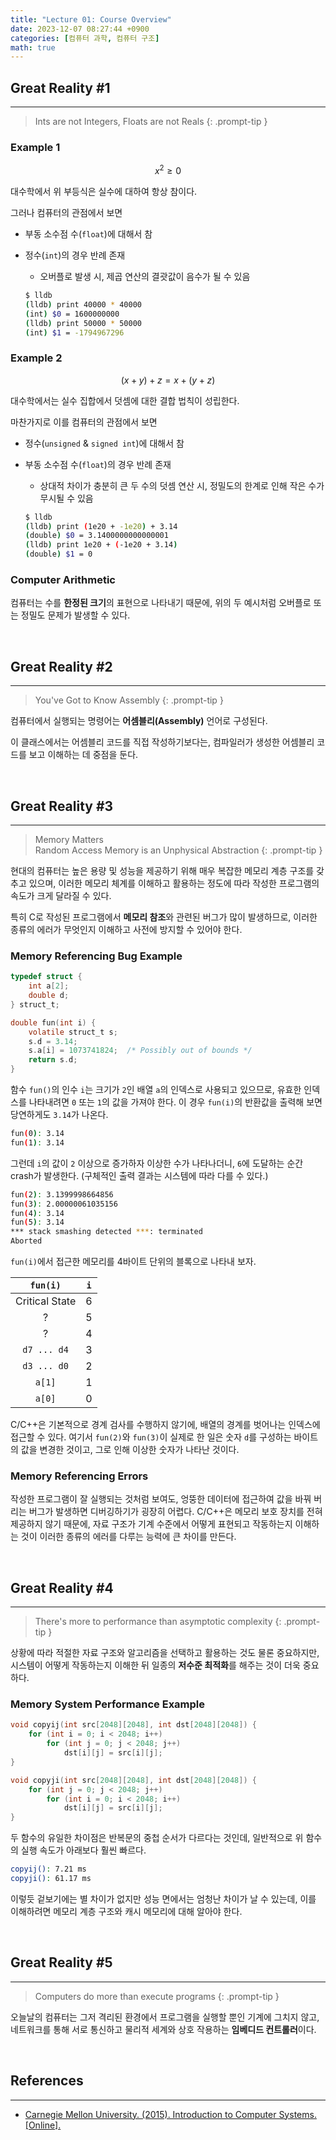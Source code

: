 ```yaml
---
title: "Lecture 01: Course Overview"
date: 2023-12-07 08:27:44 +0900
categories: [컴퓨터 과학, 컴퓨터 구조]
math: true
---
```


## Great Reality #1

---

> Ints are not Integers, Floats are not Reals
{: .prompt-tip }

### Example 1

$$
x^2 \geq 0
$$

대수학에서 위 부등식은 실수에 대하여 항상 참이다.

그러나 컴퓨터의 관점에서 보면

- 부동 소수점 수(`float`)에 대해서 참

- 정수(`int`)의 경우 반례 존재

  - 오버플로 발생 시, 제곱 연산의 결괏값이 음수가 될 수 있음

  ```bash
  $ lldb
  (lldb) print 40000 * 40000
  (int) $0 = 1600000000
  (lldb) print 50000 * 50000
  (int) $1 = -1794967296
  ```

### Example 2

$$
(x + y) + z = x + (y + z)
$$

대수학에서는 실수 집합에서 덧셈에 대한 결합 법칙이 성립한다.

마찬가지로 이를 컴퓨터의 관점에서 보면

- 정수(`unsigned` & `signed int`)에 대해서 참

- 부동 소수점 수(`float`)의 경우 반례 존재

  - 상대적 차이가 충분히 큰 두 수의 덧셈 연산 시, 정밀도의 한계로 인해 작은 수가 무시될 수 있음

  ```bash
  $ lldb
  (lldb) print (1e20 + -1e20) + 3.14
  (double) $0 = 3.1400000000000001
  (lldb) print 1e20 + (-1e20 + 3.14)
  (double) $1 = 0
  ```

### Computer Arithmetic

컴퓨터는 수를 **한정된 크기**의 표현으로 나타내기 때문에, 위의 두 예시처럼 오버플로 또는 정밀도 문제가 발생할 수 있다.

<br>

## Great Reality #2

---

> You've Got to Know Assembly
{: .prompt-tip }

컴퓨터에서 실행되는 명령어는 **어셈블리(Assembly)** 언어로 구성된다.

이 클래스에서는 어셈블리 코드를 직접 작성하기보다는, 컴파일러가 생성한 어셈블리 코드를 보고 이해하는 데 중점을 둔다.

<br>

## Great Reality #3

---

> Memory Matters  
> Random Access Memory is an Unphysical Abstraction
{: .prompt-tip }

현대의 컴퓨터는 높은 용량 및 성능을 제공하기 위해 매우 복잡한 메모리 계층 구조를 갖추고 있으며, 이러한 메모리 체계를 이해하고 활용하는 정도에 따라 작성한 프로그램의 속도가 크게 달라질 수 있다.

특히 C로 작성된 프로그램에서 **메모리 참조**와 관련된 버그가 많이 발생하므로, 이러한 종류의 에러가 무엇인지 이해하고 사전에 방지할 수 있어야 한다.

### Memory Referencing Bug Example

```c
typedef struct {
    int a[2];
    double d;
} struct_t;

double fun(int i) {
    volatile struct_t s;
    s.d = 3.14;
    s.a[i] = 1073741824;  /* Possibly out of bounds */
    return s.d;
}
```

함수 `fun()`의 인수 `i`는 크기가 `2`인 배열 `a`의 인덱스로 사용되고 있으므로, 유효한 인덱스를 나타내려면 `0` 또는 `1`의 값을 가져야 한다. 이 경우 `fun(i)`의 반환값을 출력해 보면 당연하게도 `3.14`가 나온다.

```bash
fun(0): 3.14
fun(1): 3.14
```

그런데 `i`의 값이 `2` 이상으로 증가하자 이상한 수가 나타나더니, `6`에 도달하는 순간 crash가 발생한다. (구체적인 출력 결과는 시스템에 따라 다를 수 있다.)

```bash
fun(2): 3.1399998664856
fun(3): 2.00000061035156
fun(4): 3.14
fun(5): 3.14
*** stack smashing detected ***: terminated
Aborted
```

`fun(i)`에서 접근한 메모리를 4바이트 단위의 블록으로 나타내 보자.

|    `fun(i)`    | `i` |
| :------------: | :-: |
| Critical State |  6  |
|       ?        |  5  |
|       ?        |  4  |
|  `d7 ... d4`   |  3  |
|  `d3 ... d0`   |  2  |
|     `a[1]`     |  1  |
|     `a[0]`     |  0  |

C/C++은 기본적으로 경계 검사를 수행하지 않기에, 배열의 경계를 벗어나는 인덱스에 접근할 수 있다. 여기서 `fun(2)`와 `fun(3)`이 실제로 한 일은 숫자 `d`를 구성하는 바이트의 값을 변경한 것이고, 그로 인해 이상한 숫자가 나타난 것이다.

### Memory Referencing Errors

작성한 프로그램이 잘 실행되는 것처럼 보여도, 엉뚱한 데이터에 접근하여 값을 바꿔 버리는 버그가 발생하면 디버깅하기가 굉장히 어렵다. C/C++은 메모리 보호 장치를 전혀 제공하지 않기 때문에, 자료 구조가 기계 수준에서 어떻게 표현되고 작동하는지 이해하는 것이 이러한 종류의 에러를 다루는 능력에 큰 차이를 만든다.

<br>

## Great Reality #4

---

> There's more to performance than asymptotic complexity
{: .prompt-tip }

상황에 따라 적절한 자료 구조와 알고리즘을 선택하고 활용하는 것도 물론 중요하지만, 시스템이 어떻게 작동하는지 이해한 뒤 일종의 **저수준 최적화**를 해주는 것이 더욱 중요하다.

### Memory System Performance Example

```c
void copyij(int src[2048][2048], int dst[2048][2048]) {
    for (int i = 0; i < 2048; i++)
        for (int j = 0; j < 2048; j++)
            dst[i][j] = src[i][j];
}
```

```c
void copyji(int src[2048][2048], int dst[2048][2048]) {
    for (int j = 0; j < 2048; j++)
        for (int i = 0; i < 2048; i++)
            dst[i][j] = src[i][j];
}
```

두 함수의 유일한 차이점은 반복문의 중첩 순서가 다르다는 것인데, 일반적으로 위 함수의 실행 속도가 아래보다 훨씬 빠르다.

```bash
copyij(): 7.21 ms
copyji(): 61.17 ms
```

이렇듯 겉보기에는 별 차이가 없지만 성능 면에서는 엄청난 차이가 날 수 있는데, 이를 이해하려면 메모리 계층 구조와 캐시 메모리에 대해 알아야 한다.

<br>

## Great Reality #5

---

> Computers do more than execute programs
{: .prompt-tip }

오늘날의 컴퓨터는 그저 격리된 환경에서 프로그램을 실행할 뿐인 기계에 그치지 않고, 네트워크를 통해 서로 통신하고 물리적 세계와 상호 작용하는 **임베디드 컨트롤러**이다.

<br>

## References

---

- [Carnegie Mellon University. (2015). Introduction to Computer Systems. [Online].](https://scs.hosted.panopto.com/Panopto/Pages/Sessions/List.aspx#folderID=%22b96d90ae-9871-4fae-91e2-b1627b43e25e%22)
